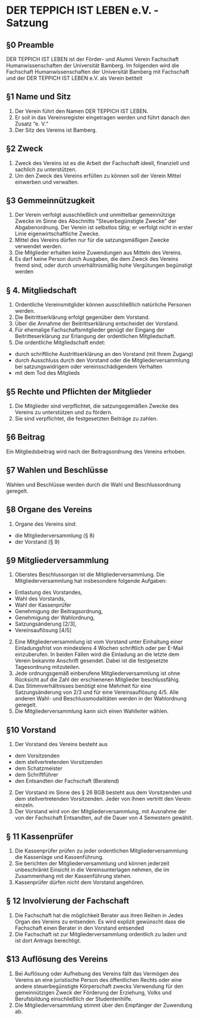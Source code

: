 DER TEPPICH IST LEBEN e.V. - Satzung
====================================

## §0 Preamble

DER TEPPICH IST LEBEN ist der Förder- und Alumni Verein Fachschaft Humanwissenschaften der Universität Bamberg.
Im folgenden wird die Fachschaft Humanwissenschaften der Universität Bamberg mit Fachschaft und der DER TEPPICH IST LEBEN e.V. als Verein betitelt

## §1 Name und Sitz

1. Der Verein führt den Namen DER TEPPICH IST LEBEN.
2. Er soll in das Vereinsregister eingetragen werden und führt danach den Zusatz “e. V.“
3. Der Sitz des Vereins ist Bamberg.

## §2 Zweck

1. Zweck des Vereins ist es die Arbeit der Fachschaft ideell, finanziell und sachlich zu unterstützen.
2. Um den Zweck des Vereins erfüllen zu können soll der Verein Mittel einwerben und verwalten.

## §3 Gemmeinnützugkeit

1. Der Verein verfolgt ausschließlich und unmittelbar gemeinnützige Zwecke im Sinne des Abschnitts "Steuerbegünstigte Zwecke" der Abgabenordnung.
Der Verein ist selbstlos tätig; er verfolgt nicht in erster Linie eigenwirtschaftliche Zwecke.
2. Mittel des Vereins dürfen nur für die satzungsmäßigen Zwecke verwendet werden.
3. Die Mitglieder erhalten keine Zuwendungen aus Mitteln des Vereins.
4. Es darf keine Person durch Ausgaben, die dem Zweck des Vereins fremd sind, oder durch unverhältnismäßig hohe Vergütungen begünstigt werden

## § 4. Mitgliedschaft

1. Ordentliche Vereinsmitglider können ausschließlich natürliche Personen werden.
2. Die Beitrittserklärung erfolgt gegenüber dem Vorstand.
3. Über die Annahme der Beitrittserklärung entscheidet der Vorstand.
4. Für ehemalige Fachschaftsmitglieder genügt der Eingang der Beitritteserklärung zur Erlangung der ordentlichen Mitgliedschaft.
5. Die ordentliche Mitgliedschaft endet:
  * durch schriftliche Austrittserklärung an den Vorstand (mit Ihrem Zugang)
  * durch Ausschluss durch den Vorstand oder die Mitgliederversammlung bei satzungswidrigem oder vereinsschädigendem Verhalten
  * mit dem Tod des Mitglieds

## §5 Rechte und Pflichten der Mitglieder

1. Die Mitglieder sind verpflichtet, die satzungsgemäßen Zwecke des Vereins zu unterstützen und zu fördern. 
2. Sie sind verpflichtet, die festgesetzten Beiträge zu zahlen.

## §6 Beitrag

Ein Mitgliedsbeitrag wird nach der Beitragsordnung des Vereins erhoben.

## §7 Wahlen und Beschlüsse

Wahlen und Beschlüsse werden durch die Wahl und Beschlussordnung geregelt.

## §8 Organe des Vereins

1. Organe des Vereins sind:
  * die Mitgliederversammlung (§ 8)
  * der Vorstand (§ 9)

## §9 Mitgliederversammlung

1. Oberstes Beschlussorgan ist die Mitgliederversammlung. 
Die Mitgliederversammlung hat insbesondere folgende Aufgaben:

  * Entlastung des Vorstandes,
  * Wahl des Vorstands,
  * Wahl der Kassenprüfer
  * Genehmigung der Beitragsordnung,
  * Genehmigung der Wahlordnung,
  * Satzungsänderung [2/3],
  * Vereinsauflösung [4/5]
  
2. Eine Mitgliederversammlung ist vom Vorstand unter Einhaltung einer Einladungsfrist von mindestens 4 Wochen schriftlich oder per E-Mail einzuberufen. 
In beiden Fällen wird die Einladung an die letzte dem Verein bekannte Anschrift gesendet. 
Dabei ist die festgesetzte Tagesordnung mitzuteilen.
3. Jede ordnungsgemäß einberufene Mitgliederversammlung ist ohne Rücksicht auf die Zahl der erschienenen Mitglieder beschlussfähig.
4. Das Stimmverhältnisses benötigt eine Mehrheit für eine Satzungsänderung von 2/3 und für eine Vereinsauflösung 4/5.
Alle anderen Wahl- und Beschlussmodalitäten werden in der Wahlordnung geregelt.
5. Die Mitgliederversammlung kann sich einen Wahlleiter wählen.

## §10 Vorstand

1. Der Vorstand des Vereins besteht aus

  * dem Vorsitzenden
  * dem stellvertretenden Vorsitzenden
  * dem Schatzmeister
  * dem Schriftführer
  * den Entsandten der Fachschaft (Beratend)

2. Der Vorstand im Sinne des § 26 BGB besteht aus dem Vorsitzenden und dem stellvertretenden Vorsitzenden. 
Jeder von ihnen vertritt den Verein einzeln.
3. Der Vorstand wird von der Mitgliederversammlung, mit Ausnahme der von der Fachschaft Entsandten, auf die Dauer von 4 Semestern gewählt.

## § 11 Kassenprüfer

1. Die Kassenprüfer prüfen zu jeder ordentlichen Mitgliederversammlung die Kassenlage und Kassenführung.
2. Sie berichten der Mitgliederversammlung und können jederzeit unbeschränkt Einsicht in die Vereinsunterlagen nehmen, die im Zusammenhang mit der Kassenführung stehen.
3. Kassenprüfer dürfen nicht dem Vorstand angehören.

## § 12 Involvierung der Fachschaft

1. Die Fachschaft hat die möglichkeit Berater aus ihren Reihen in Jedes Organ des Vereins zu entsenden. 
Es wird explizit gewünscht dass die Fachschaft einen Berater in den Vorstand entsended 
2. Die Fachschaft ist zur Mitgliederversammlung ordentlich zu laden und ist dort Antrags berechtigt.


## $13 Auflösung des Vereins

1. Bei Auflösung oder Aufhebung des Vereins fällt das Vermögen des Vereins an eine juristische Person des öffentlichen Rechts oder eine andere steuerbegünstigte Körperschaft zwecks Verwendung für den gemeinnützigen Zweck der Förderung der Erziehung, Volks­ und Berufsbildung einschließlich der Studentenhilfe. 
2. Die Mitgliederversammlung stimmt über den Empfänger der Zuwendung ab.

